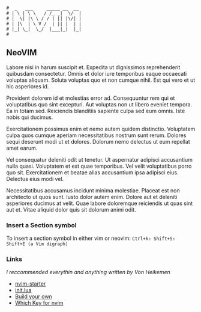 ```text
#  _   ___     _____ __  __
# | \ | \ \   / /_ _|  \/  |
# |  \| |\ \ / / | || |\/| |
# | |\  | \ V /  | || |  | |
# |_| \_|  \_/  |___|_|  |_|
#
```

## NeoVIM

Labore nisi in harum suscipit et. Expedita ut dignissimos reprehenderit quibusdam consectetur. Omnis et dolor iure temporibus eaque occaecati voluptas aliquam. Soluta voluptas quo et non cumque nihil. Est qui vero et ut hic asperiores id.

Provident dolorem id et molestias error ad. Consequuntur rem qui et voluptatibus quo sint excepturi. Aut voluptas non ut libero eveniet tempora. Ea in totam sed. Reiciendis blanditiis sapiente culpa sed eum omnis. Iste nobis qui ducimus.

Exercitationem possimus enim et nemo autem quidem distinctio. Voluptatem culpa quos cumque aperiam necessitatibus nostrum sunt rerum. Dolores sequi deserunt modi ut et dolores. Dolorum nemo delectus ut eum repellat amet earum.

Vel consequatur deleniti odit ut tenetur. Ut aspernatur adipisci accusantium nulla quasi. Voluptatem et est quae temporibus. Vel velit voluptatibus porro quo sit. Exercitationem et beatae alias accusantium ipsa adipisci eius. Delectus eius modi vel.

Necessitatibus accusamus incidunt minima molestiae. Placeat est non architecto ut quos sunt. Iusto dolor autem enim. Dolore aut et deleniti asperiores ducimus at velit. Quae labore doloremque reiciendis ut quas sint aut et. Vitae aliquid dolor quis sit dolorum animi odit.

### Insert a Section symbol

To insert a section symbol in either vim or neovim: `Ctrl+k⇧ Shift+S⇧ Shift+E (a Vim digraph)`

### Links

*I reccommended everythin and anything written by Von Heikemen*

* [nvim-starter](https://github.com/VonHeikemen/nvim-starter)
* [init.lua](https://gist.github.com/VonHeikemen/8fc2aa6da030757a5612393d0ae060bd)
* [Build your own](https://vonheikemen.github.io/devlog/tools/build-your-first-lua-config-for-neovim/)
* [Which Key for nvim](https://github.com/folke/which-key.nvim)
